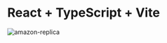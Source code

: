 # React + TypeScript + Vite

![amazon-replica](https://github.com/user-attachments/assets/41f66b6a-713e-43d2-8dd9-8d30a34b5dc3)
